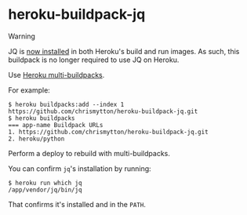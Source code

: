 # heroku-buildpack-jq

> [!WARNING]
> JQ is [now installed](https://devcenter.heroku.com/changelog-items/2893) in both Heroku's build and run images.
> As such, this buildpack is no longer required to use JQ on Heroku.

Use [Heroku multi-buildpacks](https://devcenter.heroku.com/articles/using-multiple-buildpacks-for-an-app).

For example:

```
$ heroku buildpacks:add --index 1 https://github.com/chrismytton/heroku-buildpack-jq.git
$ heroku buildpacks
=== app-name Buildpack URLs
1. https://github.com/chrismytton/heroku-buildpack-jq.git
2. heroku/python
```

Perform a deploy to rebuild with multi-buildpacks.

You can confirm `jq`'s installation by running:

```
$ heroku run which jq
/app/vendor/jq/bin/jq
```

That confirms it's installed and in the `PATH`.
